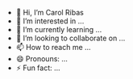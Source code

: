 - 👋 Hi, I’m Carol Ribas
- 👀 I’m interested in ...
- 🌱 I’m currently learning ...
- 💞️ I’m looking to collaborate on ...
- 📫 How to reach me ...
- 😄 Pronouns: ...
- ⚡ Fun fact: ...

<!---
carolhribas/carolhribas is a ✨ special ✨ repository because its `README.md` (this file) appears on your GitHub profile.
You can click the Preview link to take a look at your changes.
--->
